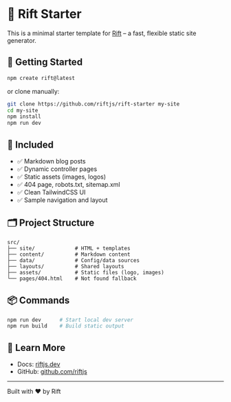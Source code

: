 # 🧪 Rift Starter

This is a minimal starter template for [Rift](https://riftjs.dev) – a fast, flexible static site generator.

## 🚀 Getting Started

```bash
npm create rift@latest
````

or clone manually:

```bash
git clone https://github.com/riftjs/rift-starter my-site
cd my-site
npm install
npm run dev
```

## 📁 Included

* ✅ Markdown blog posts
* ✅ Dynamic controller pages
* ✅ Static assets (images, logos)
* ✅ 404 page, robots.txt, sitemap.xml
* ✅ Clean TailwindCSS UI
* ✅ Sample navigation and layout

## 🗂️ Project Structure

```
src/
├── site/             # HTML + templates
├── content/          # Markdown content
├── data/             # Config/data sources
├── layouts/          # Shared layouts
├── assets/           # Static files (logo, images)
└── pages/404.html    # Not found fallback
```

## 📦 Commands

```bash
npm run dev      # Start local dev server
npm run build    # Build static output
```

## 🔗 Learn More

* Docs: [riftjs.dev](https://riftjs.dev)
* GitHub: [github.com/riftjs](https://github.com/riftjs)

---

Built with ❤️ by Rift
